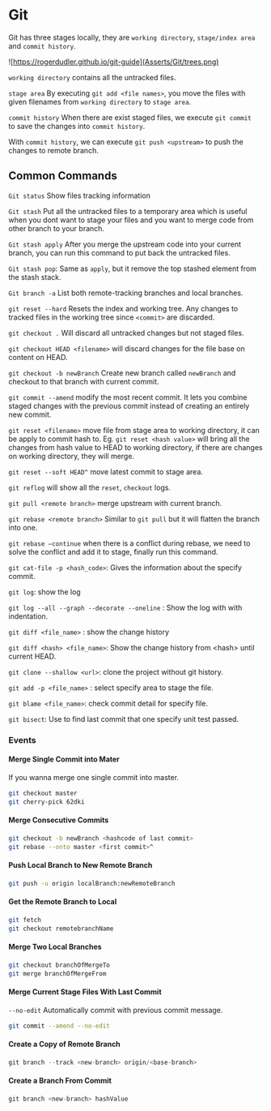 # Git

Git has three stages locally, they are `working directory`, `stage/index area` and `commit history`.

![https://rogerdudler.github.io/git-guide](Asserts/Git/trees.png)

`working directory` contains all the untracked files.

`stage area` By executing `git add <file names>`, you move the files with given filenames from `working directory` to `stage area`.

`commit history` When there are exist staged files, we execute `git commit ` to save the changes into `commit history`.

With `commit history`, we can execute `git push <upstream>` to push the changes to remote branch.

## Common Commands

`Git status` Show files tracking information

`Git stash` Put all the untracked files to a temporary area which is useful when you dont want to stage your files and you want to merge code from other branch to your branch.

`Git stash apply` After you merge the upstream code into your current branch, you can run this command to put back the untracked files. 

`Git stash pop`: Same as `apply`, but it remove the top stashed element from the stash stack.

`Git branch -a` List both remote-tracking branches and local branches. 

`git reset --hard` Resets the index and working tree. Any changes to tracked files in the working tree since `<commit>` are discarded.

`git checkout .` Will discard all untracked changes but not staged files.

`git checkout HEAD <filename>` will discard changes for the file base on content on HEAD.

`git checkout -b newBranch` Create new branch called `newBranch` and checkout to that branch with current commit.

`git commit --amend` modify the most recent commit. It lets you combine staged changes with the previous commit instead of creating an entirely new commit. 

`git reset <filename>` move file from stage area to working directory, it can be apply to commit hash to. Eg. `git reset <hash value>` will bring all the changes from hash value to HEAD to working directory, if there are changes on working directory, they will merge.

`git reset --soft HEAD^` move latest commit to stage area.

`git reflog` will show all the `reset`, `checkout` logs.

`git pull <remote branch>` merge upstream with current branch.

`git rebase <remote branch>`  Similar to `git pull` but it will flatten the branch into one.

`git rebase –continue` when there is a conflict during rebase, we need to solve the conflict and add it to stage, finally run this command.

`git cat-file -p <hash_code>`: Gives the information about the specify commit.

`git log`: show the log 

`git log --all --graph --decorate --oneline` : Show the log with with indentation.

`git diff <file_name>` : show the change history

`git diff <hash> <file_name>`: Show the change history from \<hash\> until current HEAD.

`git clone --shallow <url>`: clone the project without git history.

`git add -p <file_name>` : select specify area to stage the file.

`git blame <file_name>`: check commit detail for specify file.

`git bisect`: Use to find last commit that one specify unit test passed.

### Events

#### Merge Single Commit into Mater

If you wanna merge one single commit into master.

```bash
git checkout master
git cherry-pick 62dki
```

#### Merge Consecutive Commits

```bash
git checkout -b newBranch <hashcode of last commit>
git rebase --onto master <first commit>^
```

#### Push Local Branch to New Remote Branch

```bash
git push -u origin localBranch:newRemoteBranch
```

#### Get the Remote Branch to Local

```bash
git fetch
git checkout remotebranchName
```

#### Merge Two Local Branches

```bash
git checkout branchOfMergeTo
git merge branchOfMergeFrom
```

#### Merge Current Stage Files With Last Commit

`--no-edit` Automatically commit with previous commit message.

```bash
git commit --amend --no-edit
```

#### Create a Copy of Remote Branch

```c
git branch --track <new-branch> origin/<base-branch>
```

#### Create a Branch From Commit

```c
git branch <new-branch> hashValue
```



